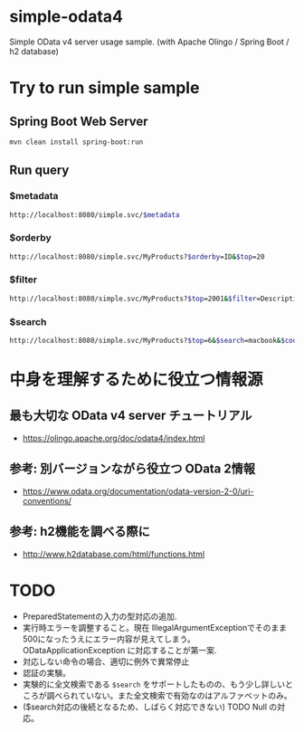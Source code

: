 # simple-odata4

Simple OData v4 server usage sample. (with Apache Olingo / Spring Boot / h2 database)

# Try to run simple sample

## Spring Boot Web Server

```sh
mvn clean install spring-boot:run
```

## Run query

### $metadata

```sh
http://localhost:8080/simple.svc/$metadata
```

### $orderby

```sh
http://localhost:8080/simple.svc/MyProducts?$orderby=ID&$top=20
```

### $filter

```sh
http://localhost:8080/simple.svc/MyProducts?$top=2001&$filter=Description eq 'MacBook Pro (13-inch, 2020, Thunderbolt 3ポートx 4)' and ID eq 1.0&$count=true&$select=ID,Name
```

### $search

```sh
http://localhost:8080/simple.svc/MyProducts?$top=6&$search=macbook&$count=true&$select=ID
```

# 中身を理解するために役立つ情報源

## 最も大切な OData v4 server チュートリアル

- https://olingo.apache.org/doc/odata4/index.html

## 参考: 別バージョンながら役立つ OData 2情報

- https://www.odata.org/documentation/odata-version-2-0/uri-conventions/

## 参考: h2機能を調べる際に

- http://www.h2database.com/html/functions.html

# TODO

- PreparedStatementの入力の型対応の追加.
- 実行時エラーを調整すること。現在 IllegalArgumentExceptionでそのまま500になったうえにエラー内容が見えてしまう。ODataApplicationException に対応することが第一案.
- 対応しない命令の場合、適切に例外で異常停止
- 認証の実験。
- 実験的に全文検索である `$search` をサポートしたものの、もう少し詳しいところが調べられていない。また全文検索で有効なのはアルファベットのみ。
- ($search対応の後続となるため、しばらく対応できない) TODO Null の対応。
